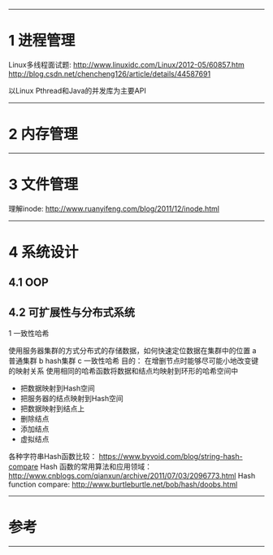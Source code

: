 
---

# 1 进程管理

Linux多线程面试题: 
http://www.linuxidc.com/Linux/2012-05/60857.htm
http://blog.csdn.net/chencheng126/article/details/44587691

以Linux Pthread和Java的并发库为主要API

---

# 2 内存管理

---

# 3 文件管理
理解inode: http://www.ruanyifeng.com/blog/2011/12/inode.html

---

# 4 系统设计

## 4.1 OOP
## 4.2 可扩展性与分布式系统

1 一致性哈希

使用服务器集群的方式分布式的存储数据，如何快速定位数据在集群中的位置
a 普通集群
b hash集群
c 一致性哈希
目的： 在增删节点时能够尽可能小地改变键的映射关系
使用相同的哈希函数将数据和结点均映射到环形的哈希空间中

* 把数据映射到Hash空间
* 把服务器的结点映射到Hash空间
* 把数据映射到结点上
* 删除结点
* 添加结点
* 虚拟结点


各种字符串Hash函数比较： https://www.byvoid.com/blog/string-hash-compare
Hash 函数的常用算法和应用领域：http://www.cnblogs.com/qianxun/archive/2011/07/03/2096773.html
Hash function compare: http://www.burtleburtle.net/bob/hash/doobs.html


---

# 参考

---
